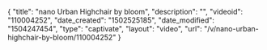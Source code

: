 {
    "title": "nano Urban Highchair by bloom",
    "description": "",
    "videoid": "110004252",
    "date_created": "1502525185",
    "date_modified": "1504247454",
    "type": "captivate",
    "layout": "video",
    "url": "\/v\/nano-urban-highchair-by-bloom\/110004252"
}